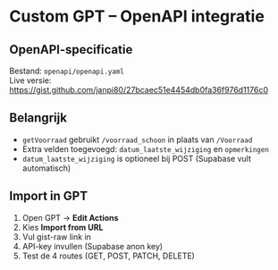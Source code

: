 # Custom GPT – OpenAPI integratie

## OpenAPI-specificatie
Bestand: `openapi/openapi.yaml`  
Live versie:  
https://gist.github.com/janpi80/27bcaec51e4454db0fa36f976d1176c0

## Belangrijk
- `getVoorraad` gebruikt `/voorraad_schoon` in plaats van `/Voorraad`
- Extra velden toegevoegd: `datum_laatste_wijziging` en `opmerkingen`
- `datum_laatste_wijziging` is optioneel bij POST (Supabase vult automatisch)

## Import in GPT
1. Open GPT → **Edit Actions**
2. Kies **Import from URL**
3. Vul gist-raw link in
4. API-key invullen (Supabase anon key)
5. Test de 4 routes (GET, POST, PATCH, DELETE)
